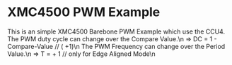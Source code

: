 # XMC4500 PWM Example
This is an simple XMC4500 Barebone PWM Example which use the CCU4.
The PWM duty cycle can change over the Compare Value.\n
    => DC = 1 - Compare-Value // (<Period-Value> +1)\n
The PWM Frequency can change over the Period Value.\n
    => T  = <Period-Value> + 1 // only for Edge Aligned Mode\n


